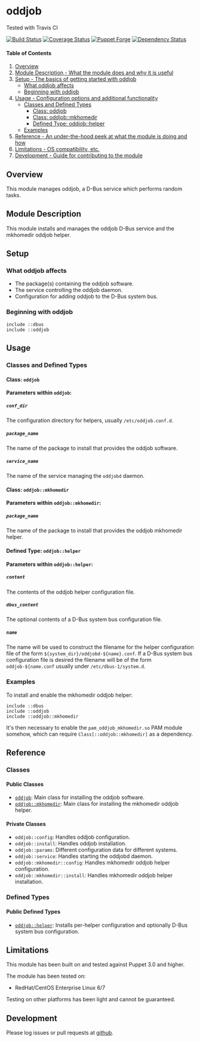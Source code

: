# oddjob

Tested with Travis CI

[![Build Status](https://travis-ci.org/bodgit/puppet-oddjob.svg?branch=master)](https://travis-ci.org/bodgit/puppet-oddjob)
[![Coverage Status](https://coveralls.io/repos/bodgit/puppet-oddjob/badge.svg?branch=master&service=github)](https://coveralls.io/github/bodgit/puppet-oddjob?branch=master)
[![Puppet Forge](http://img.shields.io/puppetforge/v/bodgit/oddjob.svg)](https://forge.puppetlabs.com/bodgit/oddjob)
[![Dependency Status](https://gemnasium.com/bodgit/puppet-oddjob.svg)](https://gemnasium.com/bodgit/puppet-oddjob)

#### Table of Contents

1. [Overview](#overview)
2. [Module Description - What the module does and why it is useful](#module-description)
3. [Setup - The basics of getting started with oddjob](#setup)
    * [What oddjob affects](#what-oddjob-affects)
    * [Beginning with oddjob](#beginning-with-oddjob)
4. [Usage - Configuration options and additional functionality](#usage)
    * [Classes and Defined Types](#classes-and-defined-types)
        * [Class: oddjob](#class-oddjob)
        * [Class: oddjob::mkhomedir](#class-oddjobmkhomedir)
        * [Defined Type: oddjob::helper](#defined-type-oddjobhelper)
    * [Examples](#examples)
5. [Reference - An under-the-hood peek at what the module is doing and how](#reference)
5. [Limitations - OS compatibility, etc.](#limitations)
6. [Development - Guide for contributing to the module](#development)

## Overview

This module manages oddjob, a D-Bus service which performs random tasks.

## Module Description

This module installs and manages the oddjob D-Bus service and the mkhomedir
oddjob helper.

## Setup

### What oddjob affects

* The package(s) containing the oddjob software.
* The service controlling the oddjob daemon.
* Configuration for adding oddjob to the D-Bus system bus.

### Beginning with oddjob

```puppet
include ::dbus
include ::oddjob
```

## Usage

### Classes and Defined Types

#### Class: `oddjob`

**Parameters within `oddjob`:**

##### `conf_dir`

The configuration directory for helpers, usually `/etc/oddjob.conf.d`.

##### `package_name`

The name of the package to install that provides the oddjob software.

##### `service_name`

The name of the service managing the `oddjobd` daemon.

#### Class: `oddjob::mkhomedir`

**Parameters within `oddjob::mkhomedir`:**

##### `package_name`

The name of the package to install that provides the oddjob mkhomedir helper.

#### Defined Type: `oddjob::helper`

**Parameters within `oddjob::helper`:**

##### `content`

The contents of the oddjob helper configuration file.

##### `dbus_content`

The optional contents of a D-Bus system bus configuration file.

##### `name`

The name will be used to construct the filename for the helper configuration
file of the form `${system_dir}/oddjobd-${name}.conf`. If a D-Bus system bus
configuration file is desired the filename will be of the form
`oddjob-${name.conf` usually under `/etc/dbus-1/system.d`.

### Examples

To install and enable the mkhomedir oddjob helper:

```puppet
include ::dbus
include ::oddjob
include ::oddjob::mkhomedir
```

It's then necessary to enable the `pam_oddjob_mkhomedir.so` PAM module somehow,
which can require `Class[::oddjob::mkhomedir]` as a dependency.

## Reference

### Classes

#### Public Classes

* [`oddjob`](#class-oddjob): Main class for installing the oddjob software.
* [`oddjob::mkhomedir`](#class-oddjobmkhomedir): Main class for installing the
  mkhomedir oddjob helper.

#### Private Classes

* `oddjob::config`: Handles oddjob configuration.
* `oddjob::install`: Handles oddjob installation.
* `oddjob::params`: Different configuration data for different systems.
* `oddjob::service`: Handles starting the oddjobd daemon.
* `oddjob::mkhomedir::config`: Handles mkhomedir oddjob helper configuration.
* `oddjob::mkhomedir::install`: Handles mkhomedir oddjob helper installation.

### Defined Types

#### Public Defined Types

* [`oddjob::helper`](#defined-type-oddjobhelper): Installs per-helper
  configuration and optionally D-Bus system bus configuration.

## Limitations

This module has been built on and tested against Puppet 3.0 and higher.

The module has been tested on:

* RedHat/CentOS Enterprise Linux 6/7

Testing on other platforms has been light and cannot be guaranteed.

## Development

Please log issues or pull requests at
[github](https://github.com/bodgit/puppet-oddjob).
